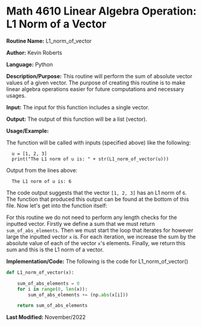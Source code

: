 # Math 4610 Linear Algebra Operation: L1 Norm of a Vector

**Routine Name:**           L1_norm_of_vector

**Author:** Kevin Roberts

**Language:** Python

**Description/Purpose:** This routine will perform the sum of absolute vector values of a given vector. The purpose
of creating this routine is to make linear algebra operations easier for future computations and necessary usages.

**Input:** The input for this function includes a single vector.

**Output:** The output of this function will be a list (vector).

**Usage/Example:**

The function will be called with inputs (specified above) like the following: 

      u = [1, 2, 3]
      print("The L1 norm of u is: " + str(L1_norm_of_vector(u)))

Output from the lines above:

      The L1 norm of u is: 6

The code output suggests that the vector ``[1, 2, 3]`` has an L1 norm of ``6``. The function that produced this
output can be found at the bottom of this file. Now let's get into the function itself:

For this routine we do not need to perform any length checks for the inputted vector. Firstly we define a sum that we must 
return ``sum_of_abs_elements``. Then we must start the loop that iterates for however large the inputted vector ``x``
is. For each iteration, we increase the sum by the absolute value of each of the vector ``x``'s elements. Finally, we return
this sum and this is the L1 norm of a vector.

**Implementation/Code:** The following is the code for L1_norm_of_vector()

```python
def L1_norm_of_vector(x):

    sum_of_abs_elements = 0
    for i in range(0, len(x)):
        sum_of_abs_elements += (np.abs(x[i]))

    return sum_of_abs_elements
```

**Last Modified:** November/2022
